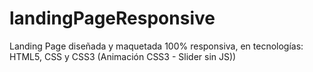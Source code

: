 # landingPageResponsive
Landing Page diseñada y maquetada 100% responsiva, en tecnologías: HTML5, CSS y CSS3 (Animación CSS3 - Slider sin JS))
